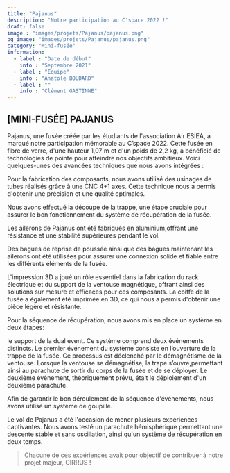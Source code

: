 ```yaml
---
title: "Pajanus"
description: "Notre participation au C'space 2022 !"
draft: false
image : "images/projets/Pajanus/pajanus.png"
bg_image: "images/projets/Pajanus/pajanus.png"
category: "Mini-fusée"
information:
  - label : "Date de début"
    info : "Septembre 2021"
  - label : "Equipe"
    info : "Anatole BOUDARD"
  - label : ""
    info : "Clément GASTINNE"
---
```


## [MINI-FUSÉE] PAJANUS

Pajanus, une fusée créée par les étudiants de l'association Air ESIEA, a marqué notre participation
mémorable au C’space 2022. Cette fusée en fibre de verre, d'une hauteur 1,07 m et d'un poids de 2,2 kg, 
a bénéficié de technologies de pointe pour atteindre nos objectifs ambitieux. 
Voici quelques-unes des avancées techniques que nous avons intégrées : 

Pour la fabrication des composants, nous avons utilisé des usinages de tubes réalisés grâce à une 
CNC 4+1 axes. Cette technique nous a permis d'obtenir une précision et une qualité optimales. 

Nous avons effectué la découpe de la trappe, une étape cruciale pour assurer le bon fonctionnement 
du système de récupération de la fusée. 

Les ailerons de Pajanus ont été fabriqués en aluminium,offrant une résistance et une stabilité 
supérieures pendant le vol. 

Des bagues de reprise de poussée ainsi que des bagues maintenant les ailerons ont été utilisées 
pour assurer une connexion solide et fiable entre les différents éléments de la fusée. 

L'impression 3D a joué un rôle essentiel dans la fabrication du rack électrique et du support de 
la ventouse magnétique, offrant ainsi des solutions sur mesure et efficaces pour ces composants. 
La coiffe de la fusée a également été imprimée en 3D, ce qui nous a permis d'obtenir une pièce 
légère et résistante. 

Pour la séquence de récupération, nous avons mis en place un système en deux étapes:  

le support de la dual event. Ce système comprend deux événements distincts. Le premier événement 
du système consiste en l’ouverture de la trappe de la fusée. Ce processus est déclenché par le démagnétisme de la ventouse. Lorsque la ventouse se démagnétise, la trape s’ouvre,permettant 
ainsi au parachute de sortir du corps de la fusée et de se déployer. Le deuxième événement, 
théoriquement prévu, était le déploiement d'un deuxième parachute. 

Afin de garantir le bon déroulement de la séquence d'événements, nous avons utilisé 
un système de goupille. 

Le vol de Pajanus a été l'occasion de mener plusieurs expériences captivantes. Nous avons 
testé un parachute hémisphérique permettant une descente stable et sans oscillation, ainsi 
qu'un système de récupération en deux temps.

> Chacune de ces expériences avait pour objectif de contribuer à notre projet majeur, CIRRUS ! 
 
